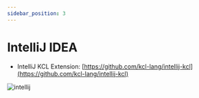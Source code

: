 ```yaml
---
sidebar_position: 3
---
```


# IntelliJ IDEA

+ IntelliJ KCL Extension: [https://github.com/kcl-lang/intellij-kcl](https://github.com/kcl-lang/intellij-kcl)

![intellij](/img/docs/tools/Ide/intellij/overview.png)
